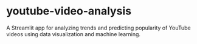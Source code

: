 # youtube-video-analysis
A Streamlit app for analyzing trends and predicting popularity of YouTube videos using data visualization and machine learning.
